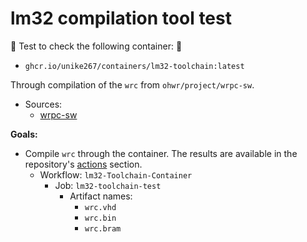 # lm32 compilation tool test

🚚 Test to check the following container: 🚚

- `ghcr.io/unike267/containers/lm32-toolchain:latest` 

Through compilation of the `wrc` from `ohwr/project/wrpc-sw`.

- Sources: 
  - [wrpc-sw](https://gitlab.com/ohwr/project/wrpc-sw)

**Goals:**

- Compile `wrc` through the container. The results are available in the repository's [actions](https://github.com/Unike267/Containers/actions) section.
    - Workflow: `lm32-Toolchain-Container` 
      - Job: `lm32-toolchain-test`
        - Artifact names:
          - `wrc.vhd` 
          - `wrc.bin` 
          - `wrc.bram` 

